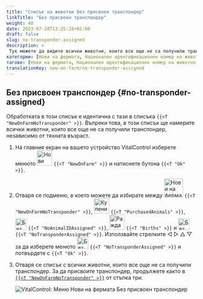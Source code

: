 ```yaml
---
title: "Списък на животни без присвоен транспондер"
linkTitle: "Без присвоен транспондер"
weight: 40
date: 2023-07-28T13:25:28+02:00
draft: false
slug: no-transponder-assigned
description: >
 Тук можете да видите всички животни, които все още не са получили транспондер, и да им присвоите транспондер.
категории: [Нови на фермата, Национален идентификационен номер на животното]
тагове: [Нови на фермата, Национален идентификационен номер на животното]
translationKey: new-on-farm/no-transponder-assigned
---
```

## Без присвоен транспондер {#no-transponder-assigned}

Обработката в този списък е идентична с тази в списъка `{{<T "NewOnFarmNoTransponder" >}}`. Въпреки това, в този списък ще намерите всички животни, които все още не са получили транспондер, независимо от тяхната възраст.

1. На главния екран на вашето устройство VitalControl изберете менюто <img src="/icons/main/new-on-farm.svg" width="40" align="bottom" alt="Нови на фермата" /> `{{<T "NewOnFarm" >}}` и натиснете бутона `{{<T "Ok" >}}`.

2. Отваря се подменю, в което можете да избирате между <img src="/icons/registration/new-on-farm-no-transponder.svg" width="50" align="bottom" alt="Нови на фермата, без транспондер" /> `{{<T "NewOnFarmNoTransponder" >}}`, <img src="/icons/main/new-on-farm.svg" width="40" align="bottom" alt="Купени животни" /> `{{<T "PurchasedAnimals" >}}`, <img src="/icons/registration/no-eartag-number.svg" width="30" align="bottom" alt="Без национален идентификационен номер" /> `{{<T "NoAnimalIDAssigned" >}}`, <img src="/icons/main/births.svg" width="40" align="bottom" alt="Раждания" /> `{{<T "Births" >}}` и <img src="/icons/registration/no-transponder.svg" width="30" align="bottom" alt="Без присвоен транспондер" /> `{{<T "NoTransponderAssigned" >}}`. Използвайте стрелките ◁ ▷ △ ▽ за да изберете менюто <img src="/icons/registration/no-transponder.svg" width="30" align="bottom" alt="Без присвоен транспондер" /> `{{<T "NoTransponderAssigned" >}}` и потвърдете с `{{<T "Ok" >}}`.

3. Отваря се списък с всички животни, които все още не са получили транспондер. За да присвоите транспондер, продължете както в [`{{<T "NewOnFarmNoTransponder" >}}`](../new-no-transponder/#new-on-farm-no-transponder) от стъпка три.

    ![VitalControl: Меню Нови на фермата Без присвоен транспондер](../images/notransponder2.png "Без присвоен транспондер")
